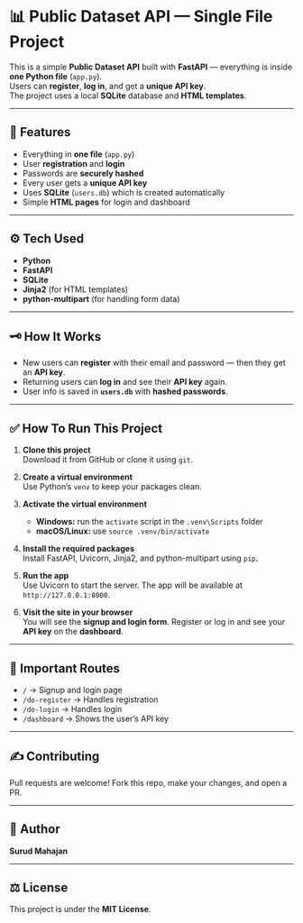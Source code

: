 # 📊 Public Dataset API — Single File Project

This is a simple **Public Dataset API** built with **FastAPI** — everything is inside **one Python file** (`app.py`).  
Users can **register**, **log in**, and get a **unique API key**.  
The project uses a local **SQLite** database and **HTML templates**.

---

## 🚀 Features

- Everything in **one file** (`app.py`)
- User **registration** and **login**
- Passwords are **securely hashed**
- Every user gets a **unique API key**
- Uses **SQLite** (`users.db`) which is created automatically
- Simple **HTML pages** for login and dashboard

---

## ⚙️ Tech Used

- **Python**
- **FastAPI**
- **SQLite**
- **Jinja2** (for HTML templates)
- **python-multipart** (for handling form data)

---

## 🗝️ How It Works

- New users can **register** with their email and password — then they get an **API key**.
- Returning users can **log in** and see their **API key** again.
- User info is saved in **`users.db`** with **hashed passwords**.

---

## ✅ How To Run This Project

1. **Clone this project**  
   Download it from GitHub or clone it using `git`.

2. **Create a virtual environment**  
   Use Python’s `venv` to keep your packages clean.

3. **Activate the virtual environment**  
   - **Windows:** run the `activate` script in the `.venv\Scripts` folder  
   - **macOS/Linux:** use `source .venv/bin/activate`

4. **Install the required packages**  
   Install FastAPI, Uvicorn, Jinja2, and python-multipart using `pip`.

5. **Run the app**  
   Use Uvicorn to start the server. The app will be available at `http://127.0.0.1:8000`.

6. **Visit the site in your browser**  
   You will see the **signup and login form**. Register or log in and see your **API key** on the **dashboard**.

---

## 📌 Important Routes

- `/` → Signup and login page
- `/do-register` → Handles registration
- `/do-login` → Handles login
- `/dashboard` → Shows the user’s API key

---

## ✍️ Contributing

Pull requests are welcome! Fork this repo, make your changes, and open a PR.

---

## 👤 Author

**Surud Mahajan**

---

## ⚖️ License

This project is under the **MIT License**.









